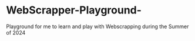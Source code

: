 # WebScrapper-Playground-
Playground for me to learn and play with Webscrapping during the Summer of 2024
